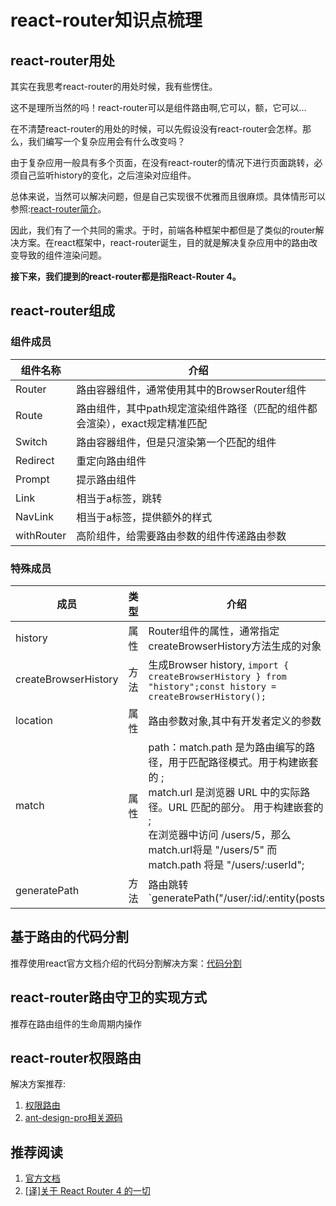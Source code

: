# react-router知识点梳理

## react-router用处
其实在我思考react-router的用处时候，我有些愣住。  

这不是理所当然的吗！react-router可以是组件路由啊,它可以，额，它可以...  

在不清楚react-router的用处的时候，可以先假设没有react-router会怎样。那么，我们编写一个复杂应用会有什么改变吗？

由于复杂应用一般具有多个页面，在没有react-router的情况下进行页面跳转，必须自己监听history的变化，之后渲染对应组件。  

总体来说，当然可以解决问题，但是自己实现很不优雅而且很麻烦。具体情形可以参照:[react-router简介](https://react-guide.github.io/react-router-cn/docs/Introduction.html)。  

因此，我们有了一个共同的需求。于时，前端各种框架中都但是了类似的router解决方案。在react框架中，react-router诞生，目的就是解决复杂应用中的路由改变导致的组件渲染问题。  

**接下来，我们提到的react-router都是指React-Router 4。**

## react-router组成

### 组件成员
|组件名称  |介绍  |
|---------|---------|
|Router     |    路由容器组件，通常使用其中的BrowserRouter组件    |
|Route     |      路由组件，其中path规定渲染组件路径（匹配的组件都会渲染），exact规定精准匹配      |
|Switch     |     路由容器组件，但是只渲染第一个匹配的组件    |
|Redirect     |      重定向路由组件   |
|Prompt     |     提示路由组件    |
|Link     |     相当于a标签，跳转    |
|NavLink     |    相当于a标签，提供额外的样式   |
|withRouter     |     高阶组件，给需要路由参数的组件传递路由参数    |

### 特殊成员

|成员  |类型  |介绍  |
|---------|---------|---------|
|history     |    属性     |   Router组件的属性，通常指定createBrowserHistory方法生成的对象      |
|createBrowserHistory     |     方法    |     生成Browser history,    `import { createBrowserHistory } from "history";const history = createBrowserHistory();`    |
|location     |    属性     |     路由参数对象,其中有开发者定义的参数    |
|match     |     属性    |     path：match.path 是为路由编写的路径，用于匹配路径模式。用于构建嵌套的 <Route>; <br/> match.url 是浏览器 URL 中的实际路径。URL 匹配的部分。 用于构建嵌套的 <Link>;<br/> 在浏览器中访问 /users/5，那么 match.url将是 "/users/5" 而 match.path 将是 "/users/:userId";  |
|generatePath     |   方法      |    路由跳转`generatePath("/user/:id/:entity(posts|comments)", {id: 1,entity: "posts"});`     |

## 基于路由的代码分割
推荐使用react官方文档介绍的代码分割解决方案：[代码分割](https://react.docschina.org/docs/code-splitting.html)

## react-router路由守卫的实现方式
推荐在路由组件的生命周期内操作

## react-router权限路由
解决方案推荐:
1. [权限路由](https://juejin.im/post/5995a2506fb9a0249975a1a4#heading-10) 
2. [ant-design-pro相关源码](https://pro.ant.design/docs/getting-started-cn)

## 推荐阅读

1. [官方文档](https://reacttraining.com/react-router/core/guides/philosophy)
2. [[译]关于 React Router 4 的一切](https://juejin.im/post/5995a2506fb9a0249975a1a4)